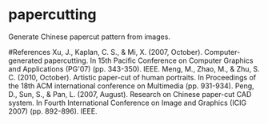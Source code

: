 # papercutting
Generate Chinese papercut pattern from images.

#References
Xu, J., Kaplan, C. S., & Mi, X. (2007, October). Computer-generated papercutting. In 15th Pacific Conference on Computer Graphics and Applications (PG'07) (pp. 343-350). IEEE.
Meng, M., Zhao, M., & Zhu, S. C. (2010, October). Artistic paper-cut of human portraits. In Proceedings of the 18th ACM international conference on Multimedia (pp. 931-934).
Peng, D., Sun, S., & Pan, L. (2007, August). Research on Chinese paper-cut CAD system. In Fourth International Conference on Image and Graphics (ICIG 2007) (pp. 892-896). IEEE.
